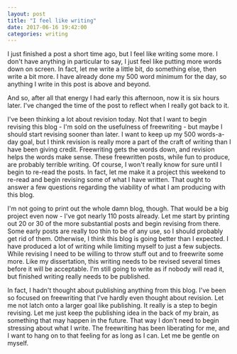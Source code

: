 ```yaml
---
layout: post
title: "I feel like writing"
date: 2017-06-16 19:42:00
categories: writing
---
```


I just finished a post a short time ago, but I feel like writing some more. I don't have anything in particular to say, I just feel like putting more words down on screen. In fact, let me write a little bit, do something else, then write a bit more. I have already done my 500 word minimum for the day, so anything I write in this post is above and beyond.

And so, after all that energy I had early this afternoon, now it is six hours later. I've changed the time of the post to reflect when I really got back to it.

I've been thinking a lot about revision today. Not that I want to begin revising this blog - I'm sold on the usefulness of freewriting - but maybe I should start revising sooner than later. I want to keep up my 500 words-a-day goal, but I think revision is really more a part of the craft of writing than I have been giving credit. Freewriting gets the words down, and revision helps the words make sense. These freewritten posts, while fun to produce, are probably terrible writing. Of course, I won't really know for sure until I begin to re-read the posts. In fact, let me make it a project this weekend to re-read and begin revising some of what I have written. That ought to answer a few questions regarding the viability of what I am producing with this blog.

I'm not going to print out the whole damn blog, though. That would be a big project even now - I've got nearly 110 posts already. Let me start by printing out 20 or 30 of the more substantial posts and begin revising from there. Some early posts are really too thin to be of any use, so I should probably get rid of them. Otherwise, I think this blog is going better than I expected. I have produced a lot of writing while limiting myself to just a few subjects. While revising I need to be willing to throw stuff out and to freewrite some more. Like my dissertation, this writing needs to be revised several times before it will be acceptable. I'm still going to write as if nobody will read it, but finished writing really needs to be published.

In fact, I hadn't thought about publishing anything from this blog. I've been so focused on freewriting that I've hardly even thought about revision. Let me not latch onto a larger goal like publishing. It really is a step to begin revising. Let me just keep the publishing idea in the back of my brain, as something that may happen in the future. That way I don't need to begin stressing about what I write. The freewriting has been liberating for me, and I want to hang on to that feeling for as long as I can. Let me be gentle on myself.
